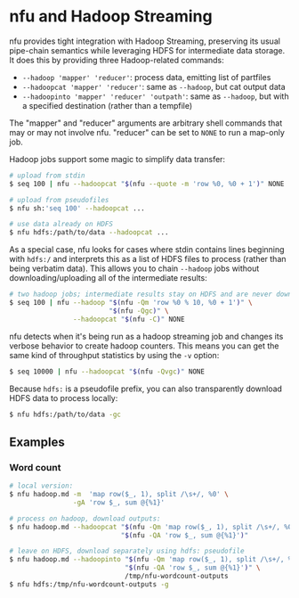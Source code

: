 # nfu and Hadoop Streaming
nfu provides tight integration with Hadoop Streaming, preserving its usual
pipe-chain semantics while leveraging HDFS for intermediate data storage. It
does this by providing three Hadoop-related commands:

- `--hadoop 'mapper' 'reducer'`: process data, emitting list of partfiles
- `--hadoopcat 'mapper' 'reducer'`: same as `--hadoop`, but cat output data
- `--hadoopinto 'mapper' 'reducer' 'outpath'`: same as `--hadoop`, but with a
  specified destination (rather than a tempfile)

The "mapper" and "reducer" arguments are arbitrary shell commands that may or
may not involve nfu. "reducer" can be set to `NONE` to run a map-only job.

Hadoop jobs support some magic to simplify data transfer:

```sh
# upload from stdin
$ seq 100 | nfu --hadoopcat "$(nfu --quote -m 'row %0, %0 + 1')" NONE

# upload from pseudofiles
$ nfu sh:'seq 100' --hadoopcat ...

# use data already on HDFS
$ nfu hdfs:/path/to/data --hadoopcat ...
```

As a special case, nfu looks for cases where stdin contains lines beginning
with `hdfs:/` and interprets this as a list of HDFS files to process (rather
than being verbatim data). This allows you to chain `--hadoop` jobs without
downloading/uploading all of the intermediate results:

```sh
# two hadoop jobs; intermediate results stay on HDFS and are never downloaded
$ seq 100 | nfu --hadoop "$(nfu -Qm 'row %0 % 10, %0 + 1')" \
                         "$(nfu -Qgc)" \
                --hadoopcat "$(nfu -C)" NONE
```

nfu detects when it's being run as a hadoop streaming job and changes its
verbose behavior to create hadoop counters. This means you can get the same
kind of throughput statistics by using the `-v` option:

```sh
$ seq 10000 | nfu --hadoopcat "$(nfu -Qvgc)" NONE
```

Because `hdfs:` is a pseudofile prefix, you can also transparently download
HDFS data to process locally:

```sh
$ nfu hdfs:/path/to/data -gc
```

## Examples
### Word count
```sh
# local version:
$ nfu hadoop.md -m  'map row($_, 1), split /\s+/, %0' \
                -gA 'row $_, sum @{%1}'

# process on hadoop, download outputs:
$ nfu hadoop.md --hadoopcat "$(nfu -Qm 'map row($_, 1), split /\s+/, %0')" \
                            "$(nfu -QA 'row $_, sum @{%1}')"

# leave on HDFS, download separately using hdfs: pseudofile
$ nfu hadoop.md --hadoopinto "$(nfu -Qm 'map row($_, 1), split /\s+/, %0')" \
                             "$(nfu -QA 'row $_, sum @{%1}')" \
                             /tmp/nfu-wordcount-outputs
$ nfu hdfs:/tmp/nfu-wordcount-outputs -g
```
